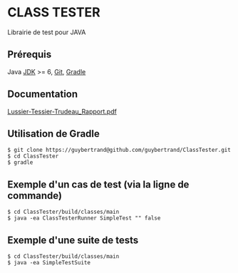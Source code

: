 CLASS TESTER
=============

Librairie de test pour JAVA

Prérequis
---------
Java [JDK][jdk] >= 6, [Git][git], [Gradle][gradle]
 
Documentation
---------
[Lussier-Tessier-Trudeau_Rapport.pdf][doc]
 
Utilisation de Gradle
---------------

    $ git clone https://guybertrand@github.com/guybertrand/ClassTester.git
    $ cd ClassTester
    $ gradle    

Exemple d'un cas de test (via la ligne de commande)
---------------    
	$ cd ClassTester/build/classes/main
	$ java -ea ClassTesterRunner SimpleTest "" false	

Exemple d'une suite de tests
---------------    	
	$ cd ClassTester/build/classes/main
	$ java -ea SimpleTestSuite

[gradle]: http://www.gradle.org/
[git]: http://git-scm.com/
[jdk]: http://www.oracle.com/technetwork/java/javase/downloads/java-se-jdk-7-download-432154.html
[doc]: https://github.com/potrudeau/ClassTester/blob/master/doc/Lussier-Tessier-Trudeau_Rapport.pdf?raw=true

